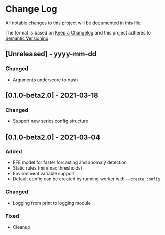 
# Change Log
All notable changes to this project will be documented in this file.
 
The format is based on [Keep a Changelog](http://keepachangelog.com/)
and this project adheres to [Semantic Versioning](http://semver.org/).
 
## [Unreleased] - yyyy-mm-dd

### Changed
- Arguments underscore to dash
 
## [0.1.0-beta2.0] - 2021-03-18

### Changed
- Support new series config structure
 
## [0.1.0-beta2.0] - 2021-03-04
  
 
### Added

- FFE model for faster forcasting and anomaly detection
- Static rules (min/max thresholds)
- Environment variable support
- Default config can be created by running worker with `--create_config`
 
### Changed

- Logging from print to logging module
 
### Fixed
 
- Cleanup